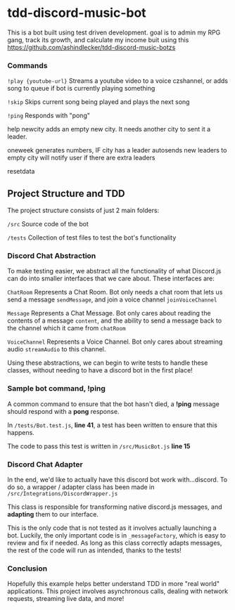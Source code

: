 # tdd-discord-music-bot

This is a bot built using test driven development.
goal is to admin my RPG gang, track its growth, and calculate my income
buit using this
 https://github.com/ashindlecker/tdd-discord-music-botzs

### Commands
`!play {youtube-url}` Streams a youtube video to a voice czshannel, or adds song to queue if bot is currently playing something

`!skip` Skips current song being played and plays the next song

`!ping` Responds with "pong"

help
newcity
adds an empty new city. It needs another city to sent it a leader.

oneweek
generates numbers, IF city has a leader
autosends new leaders to empty city
will notify user if there are extra leaders

resetdata


## Project Structure and TDD
The project structure consists of just 2 main folders:

`/src` Source code of the bot

`/tests` Collection of test files to test the bot's functionality

### Discord Chat Abstraction
To make testing easier, we abstract all the functionality of what Discord.js can do into smaller interfaces that we care about. These interfaces are:

`ChatRoom` Represents a Chat Room. Bot only needs a chat room that lets us send a message `sendMessage`, and join a voice channel `joinVoiceChannel`

`Message` Represents a Chat Message. Bot only cares about reading the contents of a message `content`, and the ability to send a message back to the channel which it came from `chatRoom`

`VoiceChannel` Represents a Voice Channel. Bot only cares about streaming audio `streamAudio` to this channel.

Using these abstractions, we can begin to write tests to handle these classes, without needing to have a discord bot in the first place!

### Sample bot command, !ping
A common command to ensure that the bot hasn't died, a **!ping** message should respond with a **pong** response.

In `/tests/Bot.test.js`, **line 41**, a test has been written to ensure that this happens.

The code to pass this test is written in `/src/MusicBot.js` **line 15**


### Discord Chat Adapter
In the end, we'd like to actually have this discord bot work with...discord. To do so, a wrapper / adapter class has been made in `/src/Integrations/DiscordWrapper.js`

This class is responsible for transforming native discord.js messages, and **adapting** them to our interface. 

This is the only code that is not tested as it involves actually launching a bot. Luckily, the only important code is in `_messageFactory`, which is easy to review and fix if needed. As long as this class correctly adapts messages, the rest of the code will run as intended, thanks to the tests!



### Conclusion
Hopefully this example helps better understand TDD in more "real world" applications. This project involves asynchronous calls, dealing with network requests, streaming live data, and more!

